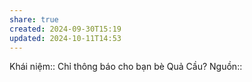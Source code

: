 ```yaml
---
share: true
created: 2024-09-30T15:19
updated: 2024-10-11T14:53
---
```

Khái niệm:: 
Chỉ thông báo cho bạn bè Quả Cầu?
Nguồn:: 
